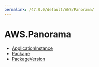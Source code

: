 ```yaml
---
permalink: /47.0.0/default/AWS/Panorama/
---
```


# AWS.Panorama



* [ApplicationInstance](ApplicationInstance.md)
* [Package](Package.md)
* [PackageVersion](PackageVersion.md)